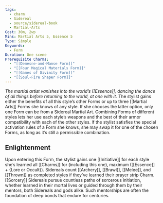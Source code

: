 ```yaml
---
tags:
  - charm
  - Sidereal
  - source/sidereal-book
  - Martial-Arts
Cost: 30m, 2wp
Mins: Martial Arts 5, Essence 5
Type: Simple
Keywords:
  - Form
Duration: One scene
Prerequisite Charms:
  - "[[Demesne-and-Manse Form]]"
  - "[[Four Magical Materials Form]]"
  - "[[Games of Divinity Form]]"
  - "[[Soul-Fire Shaper Form]]"
---
```

*The martial artist vanishes into the world’s [[Essence]], dancing the dance of all things before returning to the world, at one with it.*
The stylist gains either the benefits of all this style’s other Forms or up to three [[Martial Arts]] Forms she knows of any style. If she chooses the latter option, only one Form can be from a Sidereal Martial Art. Combining Forms of different styles lets her use each style’s weapons and the best of their armor compatibility with each of the other styles. If the stylist satisfies the special activation rules of a Form she knows, she may swap it for one of the chosen Forms, as long as it’s still a permissible combination.
## Enlightenment
Upon entering this Form, the stylist gains one [[Initiative]] for each style she’s learned all [[Charms]] for (including this one), maximum ([[Essence]] + {Lore or Occult}). Sidereals count [[Archery]], [[Brawl]], [[Melee]], and [[Thrown]] as completed styles if they’ve learned their prayer strip Charm. [[Sorcery]] Sidereals pursue countless paths of sorcerous initiation, whether learned in their mortal lives or guided through them by their mentors, both Sidereals and gods alike. Such mentorships are often the foundation of deep bonds that endure for centuries.